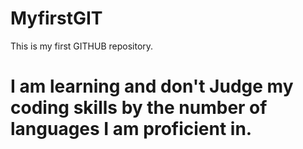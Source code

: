 # MyfirstGIT
This is my first GITHUB repository.
# I am learning and don't Judge my coding skills by the number of languages I am proficient in. 
